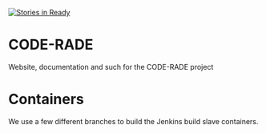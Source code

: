 [![Stories in Ready](https://badge.waffle.io/AAROC/CODE-RADE.png?label=ready&title=Ready)](https://waffle.io/AAROC/CODE-RADE)
# CODE-RADE
Website, documentation and such for the CODE-RADE project

# Containers

We use a few different branches to build the Jenkins build slave containers.
